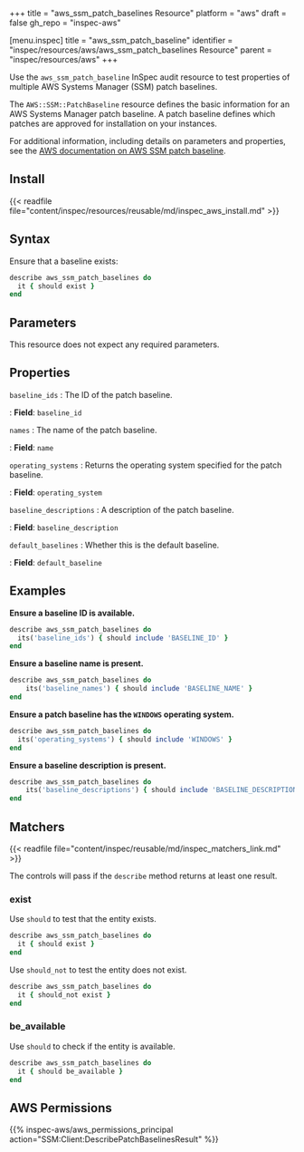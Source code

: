 +++
title = "aws_ssm_patch_baselines Resource"
platform = "aws"
draft = false
gh_repo = "inspec-aws"

[menu.inspec]
title = "aws_ssm_patch_baseline"
identifier = "inspec/resources/aws/aws_ssm_patch_baselines Resource"
parent = "inspec/resources/aws"
+++

Use the `aws_ssm_patch_baseline` InSpec audit resource to test properties of multiple AWS Systems Manager (SSM) patch baselines.

The `AWS::SSM::PatchBaseline` resource defines the basic information for an AWS Systems Manager patch baseline. A patch baseline defines which patches are approved for installation on your instances.

For additional information, including details on parameters and properties, see the [AWS documentation on AWS SSM patch baseline](https://docs.aws.amazon.com/AWSCloudFormation/latest/UserGuide/aws-resource-ssm-patchbaseline.html).

## Install

{{< readfile file="content/inspec/resources/reusable/md/inspec_aws_install.md" >}}

## Syntax

Ensure that a baseline exists:

```ruby
describe aws_ssm_patch_baselines do
  it { should exist }
end
```

## Parameters

This resource does not expect any required parameters.

## Properties

`baseline_ids`
: The ID of the patch baseline.

: **Field**: `baseline_id`

`names`
: The name of the patch baseline.

: **Field**: `name`

`operating_systems`
: Returns the operating system specified for the patch baseline.

: **Field**: `operating_system`

`baseline_descriptions`
: A description of the patch baseline.

: **Field**: `baseline_description`

`default_baselines`
: Whether this is the default baseline.

: **Field**: `default_baseline`

## Examples

**Ensure a baseline ID is available.**

```ruby
describe aws_ssm_patch_baselines do
  its('baseline_ids') { should include 'BASELINE_ID' }
end
```

**Ensure a baseline name is present.**

```ruby
describe aws_ssm_patch_baselines do
    its('baseline_names') { should include 'BASELINE_NAME' }
end
```

**Ensure a patch baseline has the `WINDOWS` operating system.**

```ruby
describe aws_ssm_patch_baselines do
  its('operating_systems') { should include 'WINDOWS' }
end
```

**Ensure a baseline description is present.**

```ruby
describe aws_ssm_patch_baselines do
    its('baseline_descriptions') { should include 'BASELINE_DESCRIPTION' }
end
```

## Matchers

{{< readfile file="content/inspec/reusable/md/inspec_matchers_link.md" >}}

The controls will pass if the `describe` method returns at least one result.

### exist

Use `should` to test that the entity exists.

```ruby
describe aws_ssm_patch_baselines do
  it { should exist }
end
```

Use `should_not` to test the entity does not exist.

```ruby
describe aws_ssm_patch_baselines do
  it { should_not exist }
end
```

### be_available

Use `should` to check if the entity is available.

```ruby
describe aws_ssm_patch_baselines do
  it { should be_available }
end
```

## AWS Permissions

{{% inspec-aws/aws_permissions_principal action="SSM:Client:DescribePatchBaselinesResult" %}}
